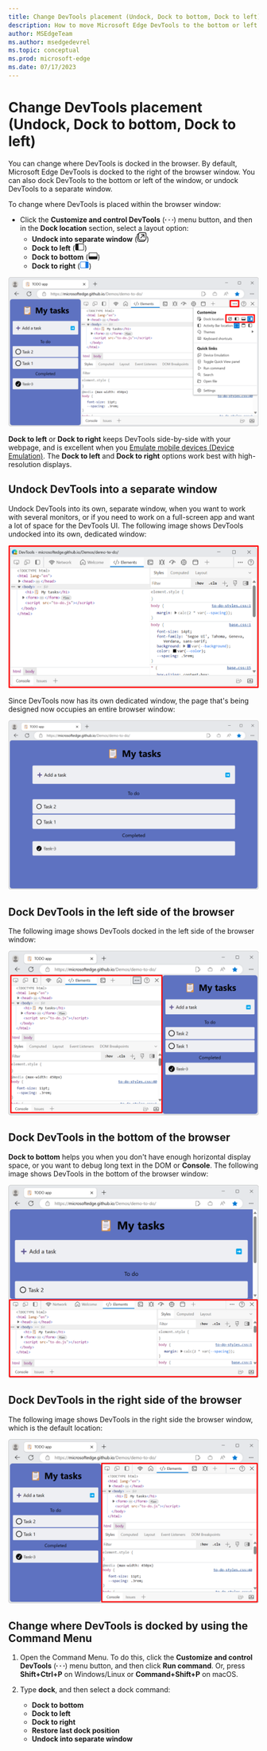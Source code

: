 ```yaml
---
title: Change DevTools placement (Undock, Dock to bottom, Dock to left)
description: How to move Microsoft Edge DevTools to the bottom or left of the browser window, or undock DevTools into a separate window.
author: MSEdgeTeam
ms.author: msedgedevrel
ms.topic: conceptual
ms.prod: microsoft-edge
ms.date: 07/17/2023
---
```

# Change DevTools placement (Undock, Dock to bottom, Dock to left)

You can change where DevTools is docked in the browser.  By default, Microsoft Edge DevTools is docked to the right of the browser window.  You can also dock DevTools to the bottom or left of the window, or undock DevTools to a separate window.

To change where DevTools is placed within the browser window:

*  Click the **Customize and control DevTools** (![Customize and control DevTools icon](./placement-images/customize-icon.png)) menu button, and then in the **Dock location** section, select a layout option:
   *  **Undock into separate window** (![The 'Undock into separate window' icon](./placement-images/undock-into-separate-window-icon.png))
   *  **Dock to left** (![The 'Dock to left' icon](./placement-images/dock-to-left-icon.png))
   *  **Dock to bottom** (![The 'Dock to bottom' icon](./placement-images/dock-to-bottom-icon.png))
   *  **Dock to right** (![The 'Dock to right' icon](./placement-images/dock-to-right-icon.png))

![The Dock location menu in DevTools](./placement-images/docking-menu.png)

**Dock to left** or **Dock to right** keeps DevTools side-by-side with your webpage, and is excellent when you [Emulate mobile devices (Device Emulation)](../device-mode/index.md).  The **Dock to left** and **Dock to right** options work best with high-resolution displays.


<!-- ====================================================================== -->
## Undock DevTools into a separate window

Undock DevTools into its own, separate window, when you want to work with several monitors, or if you need to work on a full-screen app and want a lot of space for the DevTools UI.  The following image shows DevTools undocked into its own, dedicated window:

![DevTools undocked into a separate window](./placement-images/docking-own-window.png)

Since DevTools now has its own dedicated window, the page that's being designed now occupies an entire browser window:

![WebPage that's under design, now separate from the DevTools window, which is undocked from the browser's webpage window](./placement-images/full-browser-webpage.png)


<!-- ====================================================================== -->
## Dock DevTools in the left side of the browser

The following image shows DevTools docked in the left side of the browser window:

![DevTools docked to the left](./placement-images/docking-left.png)


<!-- ====================================================================== -->
## Dock DevTools in the bottom of the browser

**Dock to bottom** helps you when you don't have enough horizontal display space, or you want to debug long text in the DOM or **Console**.  The following image shows DevTools in the bottom of the browser window:

![DevTools docked to the bottom](./placement-images/docking-bottom.png)


<!-- ====================================================================== -->
## Dock DevTools in the right side of the browser

The following image shows DevTools in the right side the browser window, which is the default location:

![DevTools docked to the right](./placement-images/docking-right.png)


<!-- ====================================================================== -->
## Change where DevTools is docked by using the Command Menu

1. Open the Command Menu.  To do this, click the **Customize and control DevTools** (![Customize and control DevTools icon](./placement-images/customize-icon.png)) menu button, and then click **Run command**.  Or, press **Shift+Ctrl+P** on Windows/Linux or **Command+Shift+P** on macOS.

1. Type **dock**, and then select a dock command:

    *  **Dock to bottom**
    *  **Dock to left**
    *  **Dock to right**
    *  **Restore last dock position**
    *  **Undock into separate window**
